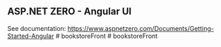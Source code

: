 ﻿## ASP.NET ZERO - Angular UI

See documentation: https://www.aspnetzero.com/Documents/Getting-Started-Angular
#   b o o k s t o r e F r o n t  
 #   b o o k s t o r e F r o n t  
 